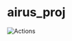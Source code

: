 # airus_proj
![Actions](https://github.com/nogibjj/airus-proj/actions/workflows/main.yml/badge.svg)
